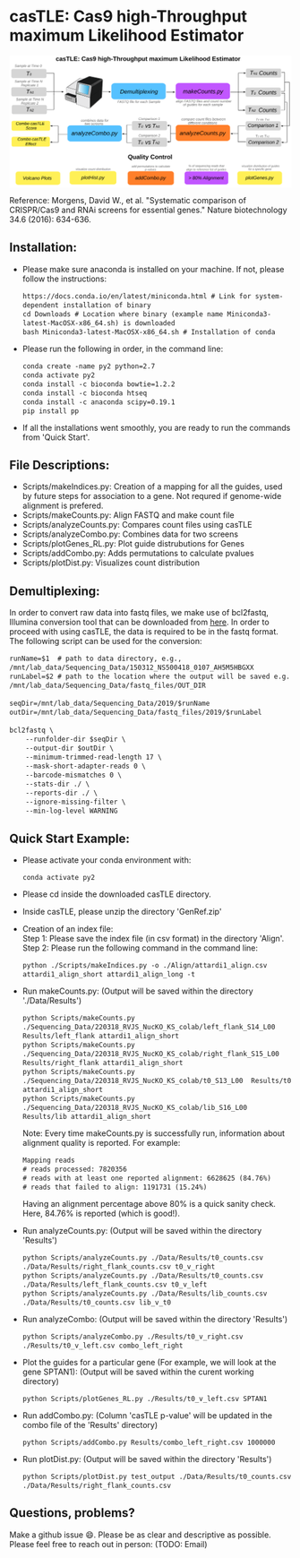# casTLE: Cas9 high-Throughput maximum Likelihood Estimator

<img align="center" src="./aux/workflow.png"/>


Reference: Morgens, David W., et al. "Systematic comparison of CRISPR/Cas9 and RNAi screens for essential genes." Nature biotechnology 34.6 (2016): 634-636.



## Installation: 
- Please make sure anaconda is installed on your machine. If not, please follow the instructions: 
   ```
   https://docs.conda.io/en/latest/miniconda.html # Link for system-dependent installation of binary 
   cd Downloads # Location where binary (example name Miniconda3-latest-MacOSX-x86_64.sh) is downloaded
   bash Miniconda3-latest-MacOSX-x86_64.sh # Installation of conda
   ```
- Please run the following in order, in the command line: 
   ```
   conda create -name py2 python=2.7
   conda activate py2
   conda install -c bioconda bowtie=1.2.2
   conda install -c bioconda htseq
   conda install -c anaconda scipy=0.19.1
   pip install pp
   ```  
- If all the installations went smoothly, you are ready to run the commands from 'Quick Start'. 

## File Descriptions:
- Scripts/makeIndices.py: Creation of a mapping for all the guides, used by future steps for association to a gene. Not requred if genome-wide alignment is prefered. 
- Scripts/makeCounts.py: Align FASTQ and make count file
- Scripts/analyzeCounts.py: Compares count files using casTLE
- Scripts/analyzeCombo.py: Combines data for two screens
- Scripts/plotGenes_RL.py: Plot guide distrubutions for Genes
- Scripts/addCombo.py: Adds permutations to calculate pvalues
- Scripts/plotDist.py: Visualizes count distribution

## Demultiplexing: 
In order to convert raw data into fastq files, we make use of bcl2fastq, Illumina conversion tool that can be downloaded from [here](https://support.illumina.com/sequencing/sequencing_software/bcl2fastq-conversion-software.html). In order to proceed with using casTLE, the data is required to be in the fastq format. The following script can be used for the conversion: 
```
runName=$1  # path to data directory, e.g., /mnt/lab_data/Sequencing_Data/150312_NS500418_0107_AH5M5HBGXX
runLabel=$2 # path to the location where the output will be saved e.g. /mnt/lab_data/Sequencing_Data/fastq_files/OUT_DIR

seqDir=/mnt/lab_data/Sequencing_Data/2019/$runName
outDir=/mnt/lab_data/Sequencing_Data/fastq_files/2019/$runLabel

bcl2fastq \
    --runfolder-dir $seqDir \
    --output-dir $outDir \
    --minimum-trimmed-read-length 17 \
    --mask-short-adapter-reads 0 \
    --barcode-mismatches 0 \
    --stats-dir ./ \
    --reports-dir ./ \
    --ignore-missing-filter \
    --min-log-level WARNING
```


## Quick Start Example: 
- Please activate your conda environment with: 
   ```
   conda activate py2
   ```  
- Please cd inside the downloaded casTLE directory.  
- Inside casTLE, please unzip the directory 'GenRef.zip'
- Creation of an index file: <br />
  Step 1: Please save the index file (in csv format) in the directory 'Align'. <br />
  Step 2: Please run the following command in the command line: <br />
  ```
  python ./Scripts/makeIndices.py -o ./Align/attardi1_align.csv attardi1_align_short attardi1_align_long -t
  ```  
- Run makeCounts.py: (Output will be saved within the directory './Data/Results') <br />
  ```
  python Scripts/makeCounts.py ./Sequencing_Data/220318_RVJS_NucKO_KS_colab/left_flank_S14_L00  Results/left_flank attardi1_align_short   
  python Scripts/makeCounts.py ./Sequencing_Data/220318_RVJS_NucKO_KS_colab/right_flank_S15_L00  Results/right_flank attardi1_align_short 
  python Scripts/makeCounts.py ./Sequencing_Data/220318_RVJS_NucKO_KS_colab/t0_S13_L00  Results/t0 attardi1_align_short 
  python Scripts/makeCounts.py ./Sequencing_Data/220318_RVJS_NucKO_KS_colab/lib_S16_L00  Results/lib attardi1_align_short 
  ``` 
  Note: Every time makeCounts.py is successfully run, information about alignment quality is reported. For example: 
  ```
  Mapping reads
  # reads processed: 7820356
  # reads with at least one reported alignment: 6628625 (84.76%)
  # reads that failed to align: 1191731 (15.24%)
  ```
  Having an alignment percentage above 80\% is a quick sanity check. Here, 84.76\% is reported (which is good!). 

- Run analyzeCounts.py: (Output will be saved within the directory 'Results') <br />
  ``` 
  python Scripts/analyzeCounts.py ./Data/Results/t0_counts.csv ./Data/Results/right_flank_counts.csv t0_v_right
  python Scripts/analyzeCounts.py ./Data/Results/t0_counts.csv ./Data/Results/left_flank_counts.csv t0_v_left
  python Scripts/analyzeCounts.py ./Data/Results/lib_counts.csv ./Data/Results/t0_counts.csv lib_v_t0
  ``` 
- Run analyzeCombo: (Output will be saved within the directory 'Results') <br />
  ```
  python Scripts/analyzeCombo.py ./Results/t0_v_right.csv  ./Results/t0_v_left.csv combo_left_right
  ```     
- Plot the guides for a particular gene (For example, we will look at the gene SPTAN1): (Output will be saved within the curent working directory) <br />
  ```
  python Scripts/plotGenes_RL.py ./Results/t0_v_left.csv SPTAN1
  ```     
- Run addCombo.py: (Column 'casTLE p-value' will be updated in the combo file of the 'Results' directory)
  ```
  python Scripts/addCombo.py Results/combo_left_right.csv 1000000
  ```     
- Run plotDist.py: (Output will be saved within the directory 'Results') 
  ```
  python Scripts/plotDist.py test_output ./Data/Results/t0_counts.csv ./Data/Results/right_flank_counts.csv
  ```    

## Questions, problems?
Make a github issue 😄. Please be as clear and descriptive as possible. Please feel free to reach
out in person: (TODO: Email)


